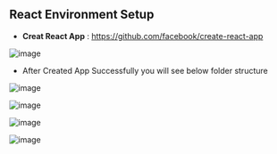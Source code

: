 ## React Environment Setup

* **Creat React App** : https://github.com/facebook/create-react-app

![image](https://user-images.githubusercontent.com/40323661/157257278-87e0cd4f-7a91-4e93-abc1-7944d9921eff.png)

* After Created App Successfully you will see below folder structure 

![image](https://user-images.githubusercontent.com/40323661/157257437-23a6b533-b566-42df-8a3f-4ff53e7e0720.png)

![image](https://user-images.githubusercontent.com/40323661/157258291-87751a22-a71e-4956-b1cf-e012cdd54207.png)

![image](https://user-images.githubusercontent.com/40323661/157258690-e81fd35f-d49a-44d9-a008-8132a7f39c42.png)

![image](https://user-images.githubusercontent.com/40323661/157259276-8b99ba7e-84d3-4760-938b-893eee64e716.png)
